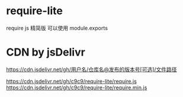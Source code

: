 # require-lite
require js 精简版 可以使用 module.exports
# CDN by jsDelivr
https://cdn.jsdelivr.net/gh/用户名/仓库名@发布的版本号[可选]/文件路径

https://cdn.jsdelivr.net/gh/c9c9/require-lite/require.js
https://cdn.jsdelivr.net/gh/c9c9/require-lite/require.min.js

